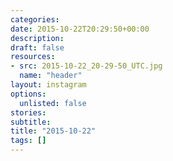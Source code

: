 ```yaml
---
categories:
date: 2015-10-22T20:29:50+00:00
description:
draft: false
resources:
- src: 2015-10-22_20-29-50_UTC.jpg
  name: "header"
layout: instagram
options:
  unlisted: false
stories:
subtitle:
title: "2015-10-22"
tags: []
---
```


 
